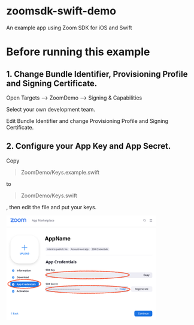 # zoomsdk-swift-demo

An example app using Zoom SDK for iOS and Swift

# Before running this example

## 1. Change Bundle Identifier, Provisioning Profile and Signing Certificate.

Open Targets --> ZoomDemo --> Signing & Capabilities

Select your own development team.

Edit Bundle Identifier and change Provisioning Profile and Signing Certificate.

## 2. Configure your App Key and App Secret.

Copy

> ZoomDemo/Keys.example.swift

to

> ZoomDemo/Keys.swift

, then edit the file and put your keys.

<img src="https://github.com/ishidait/zoomsdk-swift-demo/blob/master/Screenshot_ZoomSDK.png?raw=true" alt="Screenshot_ZoomSDK.png" width="400" />
